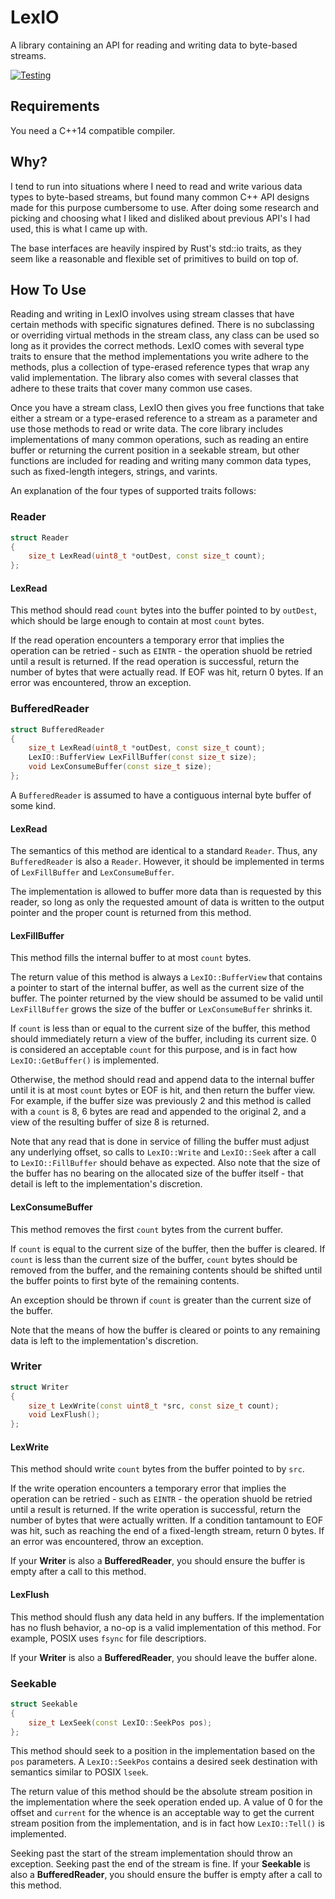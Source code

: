 LexIO
=====
A library containing an API for reading and writing data to byte-based streams.

[![Testing](https://github.com/AlexMax/lexio/actions/workflows/cpp20.yml/badge.svg)](https://github.com/AlexMax/lexio/actions/workflows/cpp20.yml)

Requirements
------------
You need a C++14 compatible compiler.

Why?
----
I tend to run into situations where I need to read and write various data types to byte-based streams, but found many common C++ API designs made for this purpose cumbersome to use.  After doing some research and picking and choosing what I liked and disliked about previous API's I had used, this is what I came up with.

The base interfaces are heavily inspired by Rust's std::io traits, as they seem like a reasonable and flexible set of primitives to build on top of.

How To Use
----------
Reading and writing in LexIO involves using stream classes that have certain methods with specific signatures defined.  There is no subclassing or overriding virtual methods in the stream class, any class can be used so long as it provides the correct methods.  LexIO comes with several type traits to ensure that the method implementations you write adhere to the methods, plus a collection of type-erased reference types that wrap any valid implementation.  The library also comes with several classes that adhere to these traits that cover many common use cases.

Once you have a stream class, LexIO then gives you free functions that take either a stream or a type-erased reference to a stream as a parameter and use those methods to read or write data.  The core library includes implementations of many common operations, such as reading an entire buffer or returning the current position in a seekable stream, but other functions are included for reading and writing many common data types, such as fixed-length integers, strings, and varints.

An explanation of the four types of supported traits follows:

### Reader

```cpp
struct Reader
{
    size_t LexRead(uint8_t *outDest, const size_t count);
};
```

#### LexRead

This method should read `count` bytes into the buffer pointed to by `outDest`, which should be large enough to contain at most `count` bytes.

If the read operation encounters a temporary error that implies the operation can be retried - such as `EINTR` - the operation shuold be retried until a result is returned.  If the read operation is successful, return the number of bytes that were actually read.  If EOF was hit, return 0 bytes.  If an error was encountered, throw an exception.

### BufferedReader

```cpp
struct BufferedReader
{
    size_t LexRead(uint8_t *outDest, const size_t count);
    LexIO::BufferView LexFillBuffer(const size_t size);
    void LexConsumeBuffer(const size_t size);
};
```

A `BufferedReader` is assumed to have a contiguous internal byte buffer of some kind. 

#### LexRead

The semantics of this method are identical to a standard `Reader`.  Thus, any `BufferedReader` is also a `Reader`.  However, it should be implemented in terms of `LexFillBuffer` and `LexConsumeBuffer`.

The implementation is allowed to buffer more data than is requested by this reader, so long as only the requested amount of data is written to the output pointer and the proper count is returned from this method.

#### LexFillBuffer

This method fills the internal buffer to at most `count` bytes.

The return value of this method is always a `LexIO::BufferView` that contains a pointer to start of the internal buffer, as well as the current size of the buffer.  The pointer returned by the view should be assumed to be valid until `LexFillBuffer` grows the size of the buffer or `LexConsumeBuffer` shrinks it.

If `count` is less than or equal to the current size of the buffer, this method should immediately return a view of the buffer, including its current size.  0 is considered an acceptable `count` for this purpose, and is in fact how `LexIO::GetBuffer()` is implemented.

Otherwise, the method should read and append data to the internal buffer until it is at most `count` bytes or EOF is hit, and then return the buffer view.  For example, if the buffer size was previously 2 and this method is called with a `count` is 8, 6 bytes are read and appended to the original 2, and a view of the resulting buffer of size 8 is returned.

Note that any read that is done in service of filling the buffer must adjust any underlying offset, so calls to `LexIO::Write` and `LexIO::Seek` after a call to `LexIO::FillBuffer` should behave as expected.  Also note that the size of the buffer has no bearing on the allocated size of the buffer itself - that detail is left to the implementation's discretion.

#### LexConsumeBuffer

This method removes the first `count` bytes from the current buffer.

If `count` is equal to the current size of the buffer, then the buffer is cleared.  If `count` is less than the current size of the buffer, `count` bytes should be removed from the buffer, and the remaining contents should be shifted until the buffer points to first byte of the remaining contents.

An exception should be thrown if `count` is greater than the current size of the buffer.

Note that the means of how the buffer is cleared or points to any remaining data is left to the implementation's discretion.

### Writer

```cpp
struct Writer
{
    size_t LexWrite(const uint8_t *src, const size_t count);
    void LexFlush();
};
```

#### LexWrite

This method should write `count` bytes from the buffer pointed to by `src`.

If the write operation encounters a temporary error that implies the operation can be retried - such as `EINTR` - the operation shuold be retried until a result is returned.  If the write operation is successful, return the number of bytes that were actually written.  If a condition tantamount to EOF was hit, such as reaching the end of a fixed-length stream, return 0 bytes.  If an error was encountered, throw an exception.

If your **Writer** is also a **BufferedReader**, you should ensure the buffer is empty after a call to this method.

#### LexFlush

This method should flush any data held in any buffers.  If the implementation has no flush behavior, a no-op is a valid implementation of this method.  For example, POSIX uses `fsync` for file descriptiors.

If your **Writer** is also a **BufferedReader**, you should leave the buffer alone.

### Seekable

```cpp
struct Seekable
{
    size_t LexSeek(const LexIO::SeekPos pos);
};
```

This method should seek to a position in the implementation based on the `pos` parameters.  A `LexIO::SeekPos` contains a desired seek destination with semantics similar to POSIX `lseek`.

The return value of this method should be the absolute stream position in the implementation where the seek operation ended up.  A value of 0 for the offset and `current` for the whence is an acceptable way to get the current stream position from the implementation, and is in fact how `LexIO::Tell()` is implemented.

Seeking past the start of the stream implementation should throw an exception.  Seeking past the end of the stream is fine.  If your **Seekable** is also a **BufferedReader**, you should ensure the buffer is empty after a call to this method.
